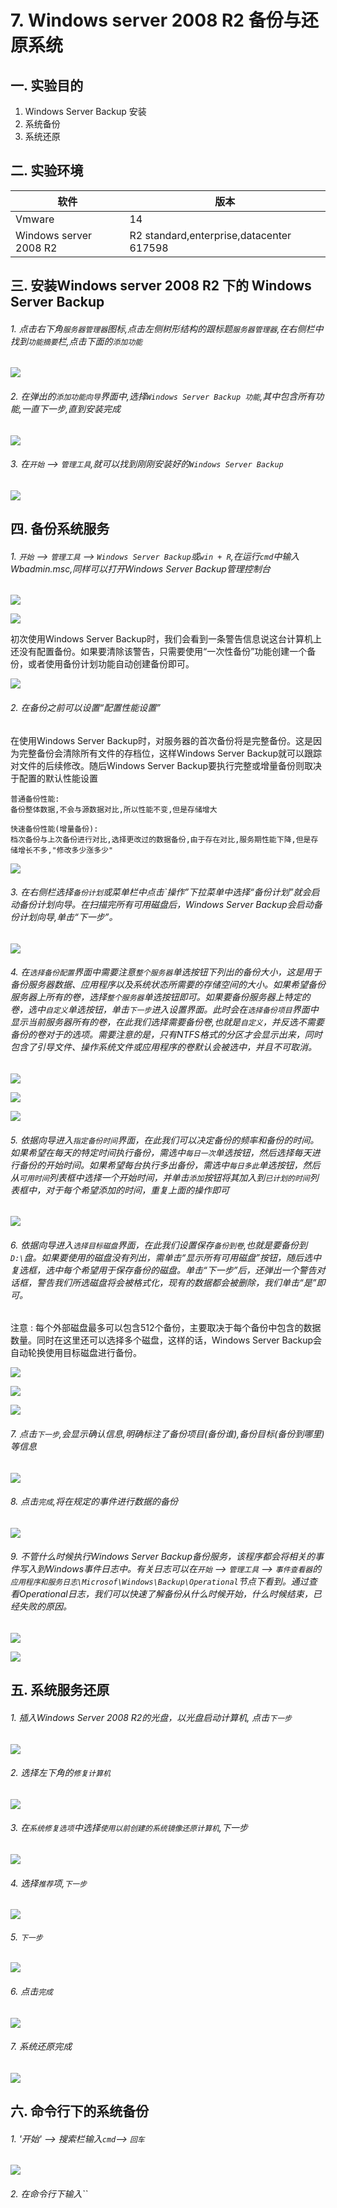 # 7. Windows server 2008 R2 备份与还原系统

## 一. 实验目的
1. Windows Server Backup 安装
2. 系统备份
3. 系统还原

## 二. 实验环境

|软件|版本|
|----|----|
|Vmware| 14 |
|Windows server 2008 R2|R2 standard,enterprise,datacenter 617598|

## 三. 安装Windows server 2008 R2 下的 Windows Server Backup

###### 1. 点击右下角`服务器管理器`图标,点击左侧树形结构的跟标题`服务器管理器`,在右侧栏中找到`功能摘要`栏,点击下面的`添加功能`

![](/windows/win2008R2/base/image/backup-1.png)

###### 2. 在弹出的`添加功能向导`界面中,选择`Windows Server Backup 功能`,其中包含所有功能,一直下一步,直到安装完成

![](/windows/win2008R2/base/image/backup-2.png)

###### 3. 在`开始` --> `管理工具`,就可以找到刚刚安装好的`Windows Server Backup`

![](/windows/win2008R2/base/image/backup-3.png)

## 四. 备份系统服务

###### 1. `开始` --> `管理工具` --> `Windows Server Backup`或`win + R`,在运行`cmd`中输入Wbadmin.msc,同样可以打开Windows Server Backup管理控制台

![](/windows/win2008R2/base/image/backup-4.png)

![](/windows/win2008R2/base/image/backup-5.png)

初次使用Windows Server Backup时，我们会看到一条警告信息说这台计算机上还没有配置备份。如果要清除该警告，只需要使用“一次性备份”功能创建一个备份，或者使用备份计划功能自动创建备份即可。

![](/windows/win2008R2/base/image/backup-6.png)

###### 2. 在备份之前可以设置“配置性能设置”

在使用Windows Server Backup时，对服务器的首次备份将是完整备份。这是因为完整备份会清除所有文件的存档位，这样Windows Server Backup就可以跟踪对文件的后续修改。随后Windows Server Backup要执行完整或增量备份则取决于配置的默认性能设置

```
普通备份性能:
备份整体数据,不会与源数据对比,所以性能不变,但是存储增大

快速备份性能(增量备份):
档次备份与上次备份进行对比,选择更改过的数据备份,由于存在对比,服务期性能下降,但是存储增长不多,"修改多少涨多少"

```

![](/windows/win2008R2/base/image/backup-7.png)

###### 3. 在右侧栏选择`备份计划`或菜单栏中点击`操作”下拉菜单中选择“备份计划”就会启动备份计划向导。在扫描完所有可用磁盘后，Windows Server Backup会启动备份计划向导,单击“下一步”。

![](/windows/win2008R2/base/image/backup-8.png)

###### 4. 在`选择备份配置`界面中需要注意`整个服务器`单选按钮下列出的备份大小，这是用于备份服务器数据、应用程序以及系统状态所需要的存储空间的大小。如果希望备份服务器上所有的卷，选择`整个服务器`单选按钮即可。如果要备份服务器上特定的卷，选中`自定义`单选按钮，单击`下一步`进入设置界面。此时会在`选择备份项目`界面中显示当前服务器所有的卷，在此我们选择需要备份卷,也就是`自定义`，并反选不需要备份的卷对于的选项。需要注意的是，只有NTFS格式的分区才会显示出来，同时包含了引导文件、操作系统文件或应用程序的卷默认会被选中，并且不可取消。

![](/windows/win2008R2/base/image/backup-9.png)

![](/windows/win2008R2/base/image/backup-10-1.png)

![](/windows/win2008R2/base/image/backup-11.png)

###### 5. 依据向导进入`指定备份时间`界面，在此我们可以决定备份的频率和备份的时间。如果希望在每天的特定时间执行备份，需选中`每日一次`单选按钮，然后选择每天进行备份的开始时间。如果希望每台执行多出备份，需选中`每日多此`单选按钮，然后从`可用时间`列表框中选择一个开始时间，并单击`添加`按钮将其加入到`已计划的时间`列表框中，对于每个希望添加的时间，重复上面的操作即可

![](/windows/win2008R2/base/image/backup-12.png)

###### 6. 依据向导进入`选择目标磁盘`界面，在此我们设置保存`备份到卷`,也就是要备份到`D:\`盘。如果要使用的磁盘没有列出，需单击“显示所有可用磁盘”按钮，随后选中复选框，选中每个希望用于保存备份的磁盘。单击“下一步”后，还弹出一个警告对话框，警告我们所选磁盘将会被格式化，现有的数据都会被删除，我们单击“是”即可。
注意 : 每个外部磁盘最多可以包含512个备份，主要取决于每个备份中包含的数据数量。同时在这里还可以选择多个磁盘，这样的话，Windows Server Backup会自动轮换使用目标磁盘进行备份。

![](/windows/win2008R2/base/image/backup-13.png)

![](/windows/win2008R2/base/image/backup-14.png)

![](/windows/win2008R2/base/image/backup-15.png)

###### 7. 点击`下一步`,会显示确认信息,明确标注了备份项目(备份谁),备份目标(备份到哪里)等信息

![](/windows/win2008R2/base/image/backup-16.png)

###### 8. 点击`完成`,将在规定的事件进行数据的备份

![](/windows/win2008R2/base/image/backup-17.png)

###### 9. 不管什么时候执行Windows Server Backup备份服务，该程序都会将相关的事件写入到Windows事件日志中。有关日志可以在`开始` --> `管理工具` --> `事件查看器`的`应用程序和服务日志\Microsof\Windows\Backup\Operational`节点下看到。通过查看Operational日志，我们可以快速了解备份从什么时候开始，什么时候结束，已经失败的原因。

![](/windows/win2008R2/base/image/backup-18.png)

![](/windows/win2008R2/base/image/backup-19.png)

## 五. 系统服务还原

###### 1. 插入Windows Server 2008 R2的光盘，以光盘启动计算机, 点击`下一步`

![](/windows/win2008R2/base/image/backup-20.png)

###### 2. 选择左下角的`修复计算机`

![](/windows/win2008R2/base/image/backup-21.png)

###### 3. 在`系统修复选项`中选择`使用以前创建的系统镜像还原计算机`,下一步

![](/windows/win2008R2/base/image/backup-22.png)

###### 4. 选择`推荐`项,`下一步`

![](/windows/win2008R2/base/image/backup-23.png)

###### 5. `下一步`

![](/windows/win2008R2/base/image/backup-24.png)

###### 6. 点击`完成`

![](/windows/win2008R2/base/image/backup-25.png)

###### 7. 系统还原完成

![](/windows/win2008R2/base/image/backup-26.png)

## 六. 命令行下的系统备份

###### 1. '开始' --> 搜索栏输入`cmd`--> `回车`

![](/windows/win2008R2/base/image/backup-27.png)

###### 2. 在命令行下输入``




































































